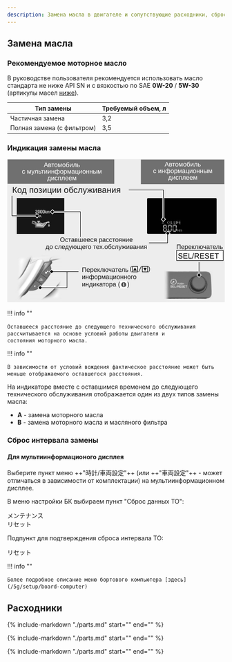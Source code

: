 ```yaml
---
description: Замена масла в двигателе и сопутствующие расходники, сброс счетчика интервала замены масла Honda Stepwgn 5G
---
```


## Замена масла

### Рекомендуемое моторное масло

В руководстве пользователя рекомендуется использовать масло стандарта не ниже API SN
и с вязкостью по SAE **0W-20** / **5W-30** (артикулы масел [ниже](#_7)).

| Тип замены                 | Требуемый объем,&nbsp;л |
|----------------------------|-------------------------|
| Частичная замена           | 3,2                     |
| Полная замена (с фильтром) | 3,5                     |

### Индикация замены масла

![Индикация замены масла](/assets/service/oil-indicator.jpg)

!!! info ""

    Оставшееся расстояние до следующего технического обслуживания рассчитывается на основе условий работы двигателя и
    состояния моторного масла.

!!! info ""

    В зависимости от условий вождения фактическое расстояние может быть меньше отображаемого оставшегося расстояния.

На индикаторе вместе с оставшимся временем до следующего технического обслуживания отображается один из двух типов
замены масла:

- **A** - замена моторного масла
- **B** - замена моторного масла и масляного фильтра

### Сброс интервала замены

#### Для мультиинформационого дисплея

Выберите пункт меню ++"時計/車両設定"++ (или ++"車両設定"++ - может отличаться в зависимости от комплектации) на
мультиинформационном дисплее.

В меню настройки БК выбираем пункт "Сброс данных ТО":
<div class="bc-menu" style="margin: 0;">メンテナンス<br>リセット</div>

Подпункт для подтверждения сброса интервала ТО:
<div class="bc-menu" style="margin: 0;">リセット</div>

!!! info ""

    Более подробное описание меню бортового компьютера [здесь](/5g/setup/board-computer)

## Расходники

{% include-markdown "./parts.md" start="<!--engine-oil-start-->" end="<!--engine-oil-end-->" %}

{% include-markdown "./parts.md" start="<!--air-filter-start-->" end="<!--air-filter-end-->" %}

{% include-markdown "./parts.md" start="<!--antifreeze-start-->" end="<!--antifreeze-end-->" %}
